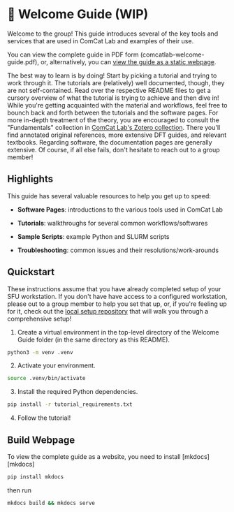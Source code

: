 # :rocket: Welcome Guide (WIP)

Welcome to the group! This guide introduces several of the key tools and services
that are used in ComCat Lab and examples of their use.

You can view the complete guide in PDF form (comcatlab-welcome-guide.pdf), or,
alternatively, you can [view the guide as a static webpage](#build-webpage).

The best way to learn is by doing! Start by picking a tutorial and trying to work
through it. The tutorials are (relatively) well documented, though, they are not
self-contained. Read over the respective README files to get a cursory overview
of what the tutorial is trying to achieve and then dive in! While you're getting
acquainted with the material and workflows, feel free to bounch back and forth
between the tutorials and the software pages. For more in-depth treatment of the
theory, you are encouraged to consult the "Fundamentals" collection in [ComCat Lab's
Zotero collection][zotero-collection]. There you'll find annotated original references,
more extensive DFT guides, and relevant textbooks. Regarding software, the
documentation pages are generally extensive. Of course, if all else fails, don't
hesitate to reach out to a group member!

## Highlights

This guide has several valuable resources to help you get up to speed:

- **Software Pages**: introductions to the various tools used in ComCat Lab

- **Tutorials**: walkthroughs for several common workflows/softwares

- **Sample Scripts**: example Python and SLURM scripts

- **Troubleshooting**: common issues and their resolutions/work-arounds

## Quickstart

These instructions assume that you have already completed setup of your SFU
workstation. If you don't have have access to a configured workstation, please out to a
group member to help you set that up, or, if you're feeling up for it, check out
the [local setup repository][local-setup] that will walk you through a comprehensive
setup!

1. Create a virtual environment in the top-level directory of the Welcome Guide folder
(in the same directory as this README).

```bash
python3 -m venv .venv
```

2. Activate your environment.

```bash
source .venv/bin/activate
```

3. Install the required Python dependencies.

```bash
pip install -r tutorial_requirements.txt
```

4. Follow the tutorial!

## Build Webpage

To view the complete guide as a website, you need to install [mkdocs][mkdocs]

```bash
pip install mkdocs
```

then run

```bash
mkdocs build && mkdocs serve
```

[zotero-collection]: https://www.zotero.org/groups/5526800/comcat_lab/library
[local-setup]: https://github.com/ComCatLab/local-setup
